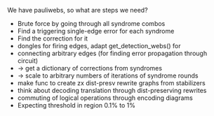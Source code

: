 We have pauliwebs, so what are steps we need?
- Brute force by going through all syndrome combos
- Find a triggering single-edge error for each syndrome
- Find the correction for it
- dongles for firing edges, adapt get_detection_webs() for 
- connecting arbitrary edges (for finding error propagation through circuit)
- -> get a dictionary of corrections from syndromes
- -> scale to arbitrary numbers of iterations of syndrome rounds
- make func to create zx dist-presv rewrite graphs from stabilizers
- think about decoding translation through dist-preserving rewrites
- commuting of logical operations through encoding diagrams
- Expecting threshold in region 0.1% to 1%